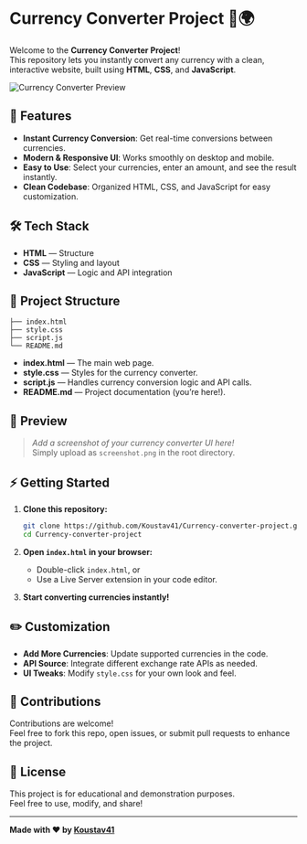 # Currency Converter Project 💱🌍

Welcome to the **Currency Converter Project**!  
This repository lets you instantly convert any currency with a clean, interactive website, built using **HTML**, **CSS**, and **JavaScript**.

![Currency Converter Preview](./screenshot.png)

## 🚀 Features

- **Instant Currency Conversion**: Get real-time conversions between currencies.
- **Modern & Responsive UI**: Works smoothly on desktop and mobile.
- **Easy to Use**: Select your currencies, enter an amount, and see the result instantly.
- **Clean Codebase**: Organized HTML, CSS, and JavaScript for easy customization.

## 🛠️ Tech Stack

- **HTML** — Structure
- **CSS** — Styling and layout
- **JavaScript** — Logic and API integration

## 📁 Project Structure

```
├── index.html
├── style.css
├── script.js
└── README.md
```

- **index.html** — The main web page.
- **style.css** — Styles for the currency converter.
- **script.js** — Handles currency conversion logic and API calls.
- **README.md** — Project documentation (you’re here!).

## 👀 Preview

> _Add a screenshot of your currency converter UI here!_  
> Simply upload as `screenshot.png` in the root directory.

## ⚡ Getting Started

1. **Clone this repository:**
   ```bash
   git clone https://github.com/Koustav41/Currency-converter-project.git
   cd Currency-converter-project
   ```

2. **Open `index.html` in your browser:**  
   - Double-click `index.html`, or  
   - Use a Live Server extension in your code editor.

3. **Start converting currencies instantly!**

## ✏️ Customization

- **Add More Currencies**: Update supported currencies in the code.
- **API Source**: Integrate different exchange rate APIs as needed.
- **UI Tweaks**: Modify `style.css` for your own look and feel.

## 🤝 Contributions

Contributions are welcome!  
Feel free to fork this repo, open issues, or submit pull requests to enhance the project.

## 📜 License

This project is for educational and demonstration purposes.  
Feel free to use, modify, and share!

---

**Made with ❤️ by [Koustav41](https://github.com/Koustav41)**
